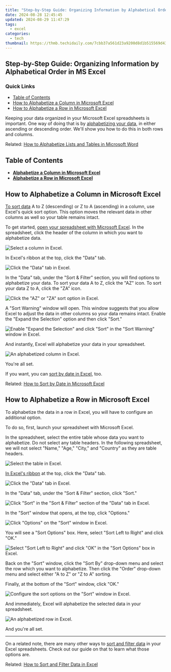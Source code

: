 ```yaml
---
title: "Step-by-Step Guide: Organizing Information by Alphabetical Order in MS Excel"
date: 2024-08-28 12:45:45
updated: 2024-08-29 11:47:29
tags:
  - excel
categories:
  - tech
thumbnail: https://thmb.techidaily.com/7cbb37a561d23a9200d8d1b515569d43214c3157eaf7507ac4a1589610732acc.jpg
---
```


## Step-by-Step Guide: Organizing Information by Alphabetical Order in MS Excel

### Quick Links

* [Table of Contents](https://screen-video-capture.techidaily.com/updated-innovative-approaches-to-integrating-vocal-elements-into-video-storytelling/)
* [How to Alphabetize a Column in Microsoft Excel](https://facebook-video-content.techidaily.com/new-2024-approved-addressing-stalled-video-transmission-tips-and-tricks-for-messenger-users-iosandroid/)
* [How to Alphabetize a Row in Microsoft Excel](https://video-screen-grab.techidaily.com/updated-2024-approved-mastering-facebook-live-capturing-your-broadcasts/)

 Keeping your data organized in your Microsoft Excel spreadsheets is important. One way of doing that is by [alphabetizing your data](https://instagram-videos.techidaily.com/updated-streamline-media-management-with-top-10plus-free-instagram-to-mp4-converters/), in either ascending or descending order. We'll show you how to do this in both rows and columns.

Related: [How to Alphabetize Lists and Tables in Microsoft Word](https://instagram-videos.techidaily.com/updated-streamline-media-management-with-top-10plus-free-instagram-to-mp4-converters/) 

##  Table of Contents

* **[Alphabetize a Column in Microsoft Excel](https://techidaily.com/how-to-exit-dfu-mode-on-apple-iphone-13-mini-drfone-by-drfone-ios-system-repair-ios-system-repair/)**
* **[Alphabetize a Row in Microsoft Excel](https://digital-screen-recording.techidaily.com/new-2024-approved-expert-tips-for-maximizing-visual-impact-via-google-meet-filters-and-masks/)**

## How to Alphabetize a Column in Microsoft Excel

[To sort data](https://video-screen-grab.techidaily.com/updated-how-to-record-lectures-on-mac/) A to Z (descending) or Z to A (ascending) in a column, use Excel's quick sort option. This option moves the relevant data in other columns as well so your table remains intact.

 To get started, [open your spreadsheet with Microsoft Excel](https://ai-vdieo-software.techidaily.com/updated-beyond-quik-exploring-the-best-pc-video-editing-software-for-gopro-users/). In the spreadsheet, click the header of the column in which you want to alphabetize data.

![Select a column in Excel.](https://static1.howtogeekimages.com/wordpress/wp-content/uploads/2021/10/1-select-column.png) 

 In Excel's ribbon at the top, click the "Data" tab.

![Click the "Data" tab in Excel.](https://static1.howtogeekimages.com/wordpress/wp-content/uploads/2021/10/2-excel-data-tab.png) 

 In the "Data" tab, under the "Sort & Filter" section, you will find options to alphabetize your data. To sort your data A to Z, click the "AZ" icon. To sort your data Z to A, click the "ZA" icon.

![Click the "AZ" or "ZA" sort option in Excel.](https://static1.howtogeekimages.com/wordpress/wp-content/uploads/2021/10/3-alphabetize-column-excel.png) 

 A "Sort Warning" window will open. This window suggests that you allow Excel to adjust the data in other columns so your data remains intact. Enable the "Expand the Selection" option and then click "Sort."

![Enable "Expand the Selection" and click "Sort" in the "Sort Warning" window in Excel.](https://static1.howtogeekimages.com/wordpress/wp-content/uploads/2021/10/4-excel-sort-warning.png) 

 And instantly, Excel will alphabetize your data in your spreadsheet.

![An alphabetized column in Excel.](https://static1.howtogeekimages.com/wordpress/wp-content/uploads/2021/10/5-alphabetized-column-excel.png) 

 You're all set.

 If you want, you can [sort by date in Excel](https://screen-sharing-recording.techidaily.com/updated-2024-approved-economical-pc-playback-devices/), too.

Related: [How to Sort by Date in Microsoft Excel](https://screen-sharing-recording.techidaily.com/updated-2024-approved-economical-pc-playback-devices/) 

## How to Alphabetize a Row in Microsoft Excel

 To alphabetize the data in a row in Excel, you will have to configure an additional option.

 To do so, first, launch your spreadsheet with Microsoft Excel.

 In the spreadsheet, select the entire table whose data you want to alphabetize. Do not select any table headers. In the following spreadsheet, we will not select "Name," "Age," "City," and "Country" as they are table headers.

![Select the table in Excel.](https://static1.howtogeekimages.com/wordpress/wp-content/uploads/2021/10/6-select-table.png) 

[In Excel's ribbon](https://screen-mirror.techidaily.com/in-2024-how-to-mirror-honor-play-40c-to-mac-drfone-by-drfone-android/) at the top, click the "Data" tab.

![Click the "Data" tab in Excel.](https://static1.howtogeekimages.com/wordpress/wp-content/uploads/2021/10/7-data-tab.png) 

 In the "Data" tab, under the "Sort & Filter" section, click "Sort."

![Click "Sort" in the "Sort & Filter" section of the "Data" tab in Excel.](https://static1.howtogeekimages.com/wordpress/wp-content/uploads/2021/10/8-sort-excel.png) 

 In the "Sort" window that opens, at the top, click "Options."

![Click "Options" on the "Sort" window in Excel.](https://static1.howtogeekimages.com/wordpress/wp-content/uploads/2021/10/9-sort-options.png) 

 You will see a "Sort Options" box. Here, select "Sort Left to Right" and click "OK."

![Select "Sort Left to Right" and click "OK" in the "Sort Options" box in Excel.](https://static1.howtogeekimages.com/wordpress/wp-content/uploads/2021/10/10-sort-left-to-right.png) 

 Back on the "Sort" window, click the "Sort By" drop-down menu and select the row which you want to alphabetize. Then click the "Order" drop-down menu and select either "A to Z" or "Z to A" sorting.

 Finally, at the bottom of the "Sort" window, click "OK."

![Configure the sort options on the "Sort" window in Excel.](https://static1.howtogeekimages.com/wordpress/wp-content/uploads/2021/10/11-alphabetize-rows-excel.png) 

 And immediately, Excel will alphabetize the selected data in your spreadsheet.

![An alphabetized row in Excel.](https://static1.howtogeekimages.com/wordpress/wp-content/uploads/2021/10/12-alphabetized-rows.png) 

 And you're all set.

---

 On a related note, there are many other ways to [sort and filter data](https://facebook-video-share.techidaily.com/free-audio-treasures-to-amplify-youtube-in-2024/) in your Excel spreadsheets. Check out our guide on that to learn what those options are.

Related: [How to Sort and Filter Data in Excel](https://facebook-video-share.techidaily.com/free-audio-treasures-to-amplify-youtube-in-2024/)

<ins class="adsbygoogle"
     style="display:block"
     data-ad-format="autorelaxed"
     data-ad-client="ca-pub-7571918770474297"
     data-ad-slot="1223367746"></ins>



<ins class="adsbygoogle"
     style="display:block"
     data-ad-client="ca-pub-7571918770474297"
     data-ad-slot="8358498916"
     data-ad-format="auto"
     data-full-width-responsive="true"></ins>
